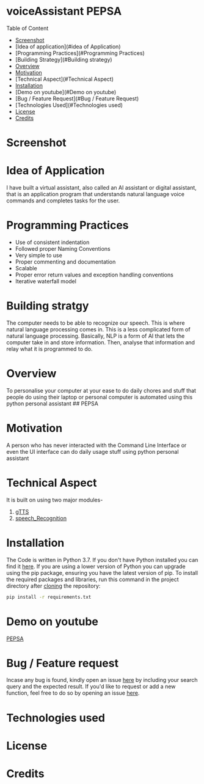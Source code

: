 # voiceAssistant PEPSA
Table of Content

   - [Screenshot](#screenshot)
   - [Idea of application](#idea of Application)
   - [Programming Practices](#Programming Practices)
   - [Building Strategy](#Building strategy)
   - [Overview](#Overview)
   - [Motivation](#Motivation)
   - [Technical Aspect](#Technical Aspect)
   - [Installation](#Installation)
   - [Demo on youtube](#Demo on youtube)
   - [Bug / Feature Request](#Bug / Feature Request)
   - [Technologies Used](#Technologies used)
   - [License](#License)
   - [Credits](#Credits)
   
  # Screenshot 
  # Idea of Application
  I have built a virtual assistant, also called an AI assistant or digital assistant, that is an application program that understands natural language voice commands and completes tasks for the user.

  # Programming Practices
   - Use of consistent indentation
   - Followed proper Naming Conventions
   - Very simple to use
   - Proper commenting and documentation
   - Scalable 
   - Proper error return values and exception handling conventions
   - Iterative waterfall model

  # Building stratgy
  The computer needs to be able to recognize our speech. 
This is where natural language processing comes in. This is a less complicated form of natural language processing. Basically, NLP is a form of AI that lets the computer take in and store information. Then, analyse that information and relay what it is programmed to do. 

  # Overview
  To personalise your computer at your ease to do daily chores and stuff that people do using their laptop or personal computer is automated using this python personal assistant ## PEPSA
  
  # Motivation
  A person who has never interacted with the Command Line Interface or even the UI interface can do daily usage stuff using python personal assistant
  
  # Technical Aspect
  It is built on using two major modules-
  1. [gTTS]( https://pypi.org/project/gTTS/)
  2. [speech_Recognition](https://pypi.org/project/SpeechRecognition/)
  
  # Installation
  The Code is written in Python 3.7. If you don't have Python installed you can find it [here](https://www.python.org/downloads/). If you are using a lower version of Python you can upgrade using the pip package, ensuring you have the latest version of pip. To install the required packages and libraries, run this command in the project directory after [cloning](https://www.howtogeek.com/451360/how-to-clone-a-github-repository/) the repository:
```bash
pip install -r requirements.txt
```

  # Demo on youtube
  [PEPSA](https://www.youtube.com/playlist?list=PL0GCs4QyYZivxt3AQhvSgJqsUEf1ZqhCn)
  
  # Bug / Feature request
  Incase any bug is found, kindly open an issue [here](https://github.com/rowhitswami/Indian-Currency-Prediction/issues/new) by including your search query and the expected result.
  If you'd like to request or add a new function, feel free to do so by opening an issue [here](https://github.com/rowhitswami/Indian-Currency-Prediction/issues/new).
  
  # Technologies used
  # License
  # Credits
